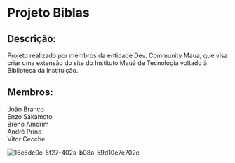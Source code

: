 # Projeto Biblas

## Descrição:
Projeto realizado por membros da entidade Dev. Community Maua, que visa criar uma extensão do site do Instituto Mauá de Tecnologia voltado à Biblioteca da Instituição.
## Membros:

João Branco<br/>
Enzo Sakamoto<br/>
Breno Amorim<br/>
André Prino<br/>
Vitor Cecche

![16e5dc0e-5f27-402a-b08a-59d10e7e702c](https://user-images.githubusercontent.com/98707474/184623927-d6bfc2fb-ccd0-45b1-835a-5e2d2419df65.jpg)
